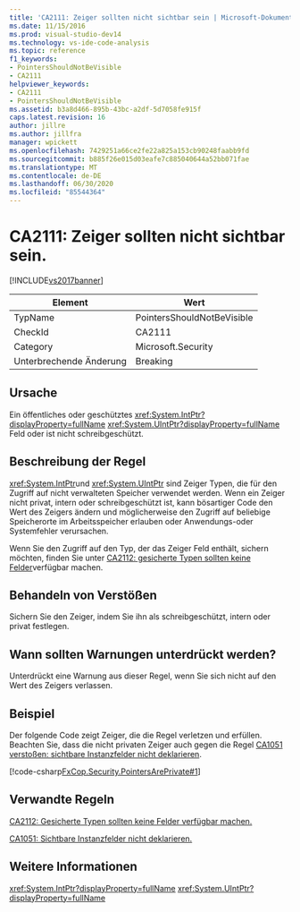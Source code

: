 ```yaml
---
title: 'CA2111: Zeiger sollten nicht sichtbar sein | Microsoft-Dokumentation'
ms.date: 11/15/2016
ms.prod: visual-studio-dev14
ms.technology: vs-ide-code-analysis
ms.topic: reference
f1_keywords:
- PointersShouldNotBeVisible
- CA2111
helpviewer_keywords:
- CA2111
- PointersShouldNotBeVisible
ms.assetid: b3a8d466-895b-43bc-a2df-5d7058fe915f
caps.latest.revision: 16
author: jillre
ms.author: jillfra
manager: wpickett
ms.openlocfilehash: 7429251a66ce2fe22a825a153cb90248faabb9fd
ms.sourcegitcommit: b885f26e015d03eafe7c885040644a52bb071fae
ms.translationtype: MT
ms.contentlocale: de-DE
ms.lasthandoff: 06/30/2020
ms.locfileid: "85544364"
---
```

# <a name="ca2111-pointers-should-not-be-visible"></a>CA2111: Zeiger sollten nicht sichtbar sein.
[!INCLUDE[vs2017banner](../includes/vs2017banner.md)]

|Element|Wert|
|-|-|
|TypName|PointersShouldNotBeVisible|
|CheckId|CA2111|
|Category|Microsoft.Security|
|Unterbrechende Änderung|Breaking|

## <a name="cause"></a>Ursache
 Ein öffentliches oder geschütztes <xref:System.IntPtr?displayProperty=fullName> <xref:System.UIntPtr?displayProperty=fullName> Feld oder ist nicht schreibgeschützt.

## <a name="rule-description"></a>Beschreibung der Regel
 <xref:System.IntPtr>und <xref:System.UIntPtr> sind Zeiger Typen, die für den Zugriff auf nicht verwalteten Speicher verwendet werden. Wenn ein Zeiger nicht privat, intern oder schreibgeschützt ist, kann bösartiger Code den Wert des Zeigers ändern und möglicherweise den Zugriff auf beliebige Speicherorte im Arbeitsspeicher erlauben oder Anwendungs-oder Systemfehler verursachen.

 Wenn Sie den Zugriff auf den Typ, der das Zeiger Feld enthält, sichern möchten, finden Sie unter [CA2112: gesicherte Typen sollten keine Felder](../code-quality/ca2112-secured-types-should-not-expose-fields.md)verfügbar machen.

## <a name="how-to-fix-violations"></a>Behandeln von Verstößen
 Sichern Sie den Zeiger, indem Sie ihn als schreibgeschützt, intern oder privat festlegen.

## <a name="when-to-suppress-warnings"></a>Wann sollten Warnungen unterdrückt werden?
 Unterdrückt eine Warnung aus dieser Regel, wenn Sie sich nicht auf den Wert des Zeigers verlassen.

## <a name="example"></a>Beispiel
 Der folgende Code zeigt Zeiger, die die Regel verletzen und erfüllen. Beachten Sie, dass die nicht privaten Zeiger auch gegen die Regel [CA1051 verstoßen: sichtbare Instanzfelder nicht deklarieren](../code-quality/ca1051-do-not-declare-visible-instance-fields.md).

 [!code-csharp[FxCop.Security.PointersArePrivate#1](../snippets/csharp/VS_Snippets_CodeAnalysis/FxCop.Security.PointersArePrivate/cs/FxCop.Security.PointersArePrivate.cs#1)]

## <a name="related-rules"></a>Verwandte Regeln
 [CA2112: Gesicherte Typen sollten keine Felder verfügbar machen.](../code-quality/ca2112-secured-types-should-not-expose-fields.md)

 [CA1051: Sichtbare Instanzfelder nicht deklarieren.](../code-quality/ca1051-do-not-declare-visible-instance-fields.md)

## <a name="see-also"></a>Weitere Informationen
 <xref:System.IntPtr?displayProperty=fullName> <xref:System.UIntPtr?displayProperty=fullName>
